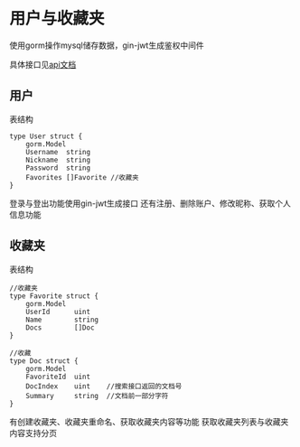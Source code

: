 # 用户与收藏夹

使用gorm操作mysql储存数据，gin-jwt生成鉴权中间件

具体接口见[api文档](swagger.json)

## 用户

表结构
```
type User struct {
	gorm.Model
	Username  string
	Nickname  string
	Password  string
	Favorites []Favorite //收藏夹
}
```
登录与登出功能使用gin-jwt生成接口
还有注册、删除账户、修改昵称、获取个人信息功能

## 收藏夹
表结构
```
//收藏夹
type Favorite struct {
	gorm.Model
	UserId 	    uint
	Name        string
	Docs 	    []Doc
}

//收藏
type Doc struct {
	gorm.Model
	FavoriteId  uint
	DocIndex    uint    //搜索接口返回的文档号
	Summary     string  //文档前一部分字符
}
```

有创建收藏夹、收藏夹重命名、获取收藏夹内容等功能
获取收藏夹列表与收藏夹内容支持分页